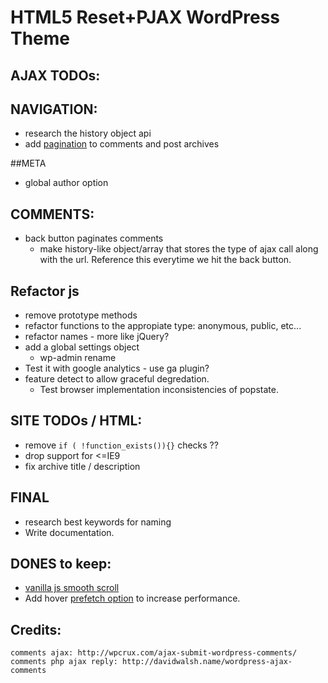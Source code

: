 #  HTML5 Reset+PJAX WordPress Theme

## AJAX TODOs:


## NAVIGATION:
- research the history object api
- add [pagination](https://codex.wordpress.org/Function_Reference/paginate_links) to comments and post archives

##META
- global author option

## COMMENTS:
- back button paginates comments 
	+ make history-like object/array that stores the type of ajax call along with the url. Reference this everytime we hit the back button.

## Refactor js
- remove prototype methods
- refactor functions to the appropiate type: anonymous, public, etc...
- refactor names - more like jQuery?
- add a global settings object
	- wp-admin rename
- Test it with google analytics - use ga plugin?
- feature detect to allow graceful degredation.
	+ Test browser implementation inconsistencies of popstate.

## SITE TODOs / HTML:
- remove `if ( !function_exists()){}` checks ??
- drop support for <=IE9
- fix archive title / description

## FINAL
- research best keywords for naming
- Write documentation.

## DONES to keep:
- [vanilla js smooth scroll](https://github.com/cferdinandi/smooth-scroll/) 
- Add hover [prefetch option](http://miguel-perez.github.io/smoothState.js/) to increase performance.


## Credits:
	comments ajax: http://wpcrux.com/ajax-submit-wordpress-comments/
	comments php ajax reply: http://davidwalsh.name/wordpress-ajax-comments

